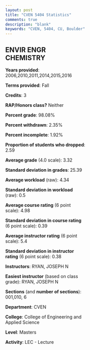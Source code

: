 ```yaml
---
layout: post
title: "CVEN 5404 Statistics"
comments: true
description: "blank"
keywords: "CVEN, 5404, CU, Boulder"
--- 
```

<head>
<script src="https://ajax.googleapis.com/ajax/libs/jquery/2.1.3/jquery.min.js"></script>
<script src="https://dl.dropboxusercontent.com/s/pc42nxpaw1ea4o9/highcharts.js?dl=0"></script>
<!-- <script src="../assets/js/highcharts.js"></script> -->
<style type="text/css">@font-face {
	font-family: "Bebas Neue";
	src: url(https://www.filehosting.org/file/details/544349/BebasNeue%20Regular.otf) format("opentype");
	}
	h1.Bebas { 
		font-family: "Bebas Neue", Verdana, Tahoma;
	}
</style>
</head>
<body>
	<div id="container" style="float: right; width: 45%; height: 88%; margin-left: 2.5%; margin-right: 2.5%;"></div>
	<script language="JavaScript">
		$(document).ready(function() {
		var chart = {type: 'column'};
		var title = {text: 'Grade Distribution'};
		var xAxis = {categories: ['A','B','C','D','F'],crosshair: true};
		var yAxis = {min: 0,title: {text: 'Percentage'}};
		var tooltip = {headerFormat: '<center><b><span style="font-size:20px">{point.key}</span></b></center>',
		               pointFormat: '<td style="padding:0"><b>{point.y:.1f}%</b></td>',
		               footerFormat: '</table>',shared: true,useHTML: true};
		var plotOptions = {column: {pointPadding: 0.0,borderWidth: 0}};  
		var credits = {enabled: false};var series= [{name: 'Percent',data: [45.95,46.85,5.41,0.9,0.9,]}];
		var json = {};
		json.chart = chart;
		json.title = title;
		json.tooltip = tooltip;
		json.xAxis = xAxis;
		json.yAxis = yAxis;  
		json.series = series;
		json.plotOptions = plotOptions;  
		json.credits = credits;
		$('#container').highcharts(json);
	});
	</script>
</body>
			   
## ENVIR ENGR CHEMISTRY

**Years provided**: 2006,2010,2011,2014,2015,2016

**Terms provided**: Fall

**Credits**: 3

**RAP/Honors class?** Neither

**Percent grade**: 98.08%

**Percent withdrawn**: 2.35%

**Percent incomplete**: 1.92%

**Proportion of students who dropped**: 2.59

**Average grade** (4.0 scale): 3.32

**Standard deviation in grades**: 25.39

**Average workload** (raw): 4.34

**Standard deviation in workload** (raw): 0.5

**Average course rating** (6 point scale): 4.98

**Standard deviation in course rating** (6 point scale): 0.39

**Average instructor rating** (6 point scale): 5.4

**Standard deviation in instructor rating** (6 point scale): 0.38

**Instructors**: RYAN, JOSEPH N

**Easiest instructor** (based on class grade): RYAN, JOSEPH N

**Sections** (and **number of sections**): 001,010, 6

**Department**: CVEN

**College**: College of Engineering and Applied Science

**Level**: Masters

**Activity**: LEC - Lecture